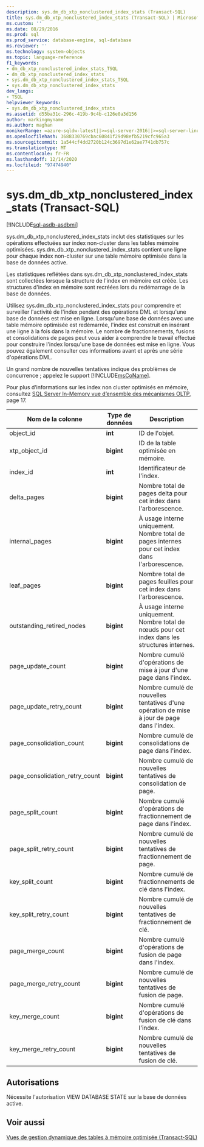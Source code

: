 ```yaml
---
description: sys.dm_db_xtp_nonclustered_index_stats (Transact-SQL)
title: sys.dm_db_xtp_nonclustered_index_stats (Transact-SQL) | Microsoft Docs
ms.custom: ''
ms.date: 08/29/2016
ms.prod: sql
ms.prod_service: database-engine, sql-database
ms.reviewer: ''
ms.technology: system-objects
ms.topic: language-reference
f1_keywords:
- dm_db_xtp_nonclustered_index_stats_TSQL
- dm_db_xtp_nonclustered_index_stats
- sys.dm_db_xtp_nonclustered_index_stats_TSQL
- sys.dm_db_xtp_nonclustered_index_stats
dev_langs:
- TSQL
helpviewer_keywords:
- sys.dm_db_xtp_nonclustered_index_stats
ms.assetid: d55ba31c-296c-419b-9c4b-c126e0a3d156
author: markingmyname
ms.author: maghan
monikerRange: =azure-sqldw-latest||>=sql-server-2016||>=sql-server-linux-2017||=azuresqldb-mi-current
ms.openlocfilehash: 3688330769cbac60841f29d98efb5219cfc965a3
ms.sourcegitcommit: 1a544cf4dd2720b124c3697d1e62ae7741db757c
ms.translationtype: MT
ms.contentlocale: fr-FR
ms.lasthandoff: 12/14/2020
ms.locfileid: "97474940"
---
```

# <a name="sysdm_db_xtp_nonclustered_index_stats-transact-sql"></a>sys.dm_db_xtp_nonclustered_index_stats (Transact-SQL)
[!INCLUDE[sql-asdb-asdbmi](../../includes/applies-to-version/sql-asdb-asdbmi.md)]

  sys.dm_db_xtp_nonclustered_index_stats inclut des statistiques sur les opérations effectuées sur index non-cluster dans les tables mémoire optimisées. sys.dm_db_xtp_nonclustered_index_stats contient une ligne pour chaque index non-cluster sur une table mémoire optimisée dans la base de données active.  
  
 Les statistiques reflétées dans sys.dm_db_xtp_nonclustered_index_stats sont collectées lorsque la structure de l'index en mémoire est créée. Les structures d'index en mémoire sont recréées lors du redémarrage de la base de données.  
  
 Utilisez sys.dm_db_xtp_nonclustered_index_stats pour comprendre et surveiller l'activité de l'index pendant des opérations DML et lorsqu'une base de données est mise en ligne. Lorsqu'une base de données avec une table mémoire optimisée est redémarrée, l'index est construit en insérant une ligne à la fois dans la mémoire. Le nombre de fractionnements, fusions et consolidations de pages peut vous aider à comprendre le travail effectué pour construire l'index lorsqu'une base de données est mise en ligne. Vous pouvez également consulter ces informations avant et après une série d'opérations DML.  
  
 Un grand nombre de nouvelles tentatives indique des problèmes de concurrence ; appelez le support [!INCLUDE[msCoName](../../includes/msconame-md.md)].  
  
 Pour plus d’informations sur les index non cluster optimisés en mémoire, consultez [SQL Server In-Memory vue d’ensemble des mécanismes OLTP](https://t.co/T6zToWc6y6), page 17.  
  
|Nom de la colonne|Type de données|Description|  
|-----------------|---------------|-----------------|  
|object_id|**int**|ID de l'objet.|  
|xtp_object_id|**bigint**|ID de la table optimisée en mémoire.|  
|index_id|**int**|Identificateur de l'index.|  
|delta_pages|**bigint**|Nombre total de pages delta pour cet index dans l'arborescence.|  
|internal_pages|**bigint**|À usage interne uniquement. Nombre total de pages internes pour cet index dans l'arborescence.|  
|leaf_pages|**bigint**|Nombre total de pages feuilles pour cet index dans l'arborescence.|  
|outstanding_retired_nodes|**bigint**|À usage interne uniquement. Nombre total de nœuds pour cet index dans les structures internes.|  
|page_update_count|**bigint**|Nombre cumulé d'opérations de mise à jour d'une page dans l'index.|  
|page_update_retry_count|**bigint**|Nombre cumulé de nouvelles tentatives d'une opération de mise à jour de page dans l'index.|  
|page_consolidation_count|**bigint**|Nombre cumulé de consolidations de page dans l'index.|  
|page_consolidation_retry_count|**bigint**|Nombre cumulé de nouvelles tentatives de consolidation de page.|  
|page_split_count|**bigint**|Nombre cumulé d'opérations de fractionnement de page dans l'index.|  
|page_split_retry_count|**bigint**|Nombre cumulé de nouvelles tentatives de fractionnement de page.|  
|key_split_count|**bigint**|Nombre cumulé de fractionnements de clé dans l'index.|  
|key_split_retry_count|**bigint**|Nombre cumulé de nouvelles tentatives de fractionnement de clé.|  
|page_merge_count|**bigint**|Nombre cumulé d'opérations de fusion de page dans l'index.|  
|page_merge_retry_count|**bigint**|Nombre cumulé de nouvelles tentatives de fusion de page.|  
|key_merge_count|**bigint**|Nombre cumulé d'opérations de fusion de clé dans l'index.|  
|key_merge_retry_count|**bigint**|Nombre cumulé de nouvelles tentatives de fusion de clé.|  
  
## <a name="permissions"></a>Autorisations  
 Nécessite l'autorisation VIEW DATABASE STATE sur la base de données active.  
  
## <a name="see-also"></a>Voir aussi  
 [Vues de gestion dynamique des tables à mémoire optimisée &#40;Transact-SQL&#41;](../../relational-databases/system-dynamic-management-views/memory-optimized-table-dynamic-management-views-transact-sql.md)  
  
  
